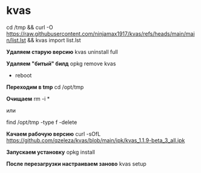 # kvas

cd /tmp && curl -O https://raw.githubusercontent.com/ninjamax1917/kvas/refs/heads/main/main/list.lst && kvas import list.lst

**Удаляем старую версию**
kvas uninstall full

**Удаляем "битый" билд**
opkg remove kvas

- reboot

**Переходим в tmp**
cd /opt/tmp

**Очищаем**
rm -i \*

или

find /opt/tmp -type f -delete

**Качаем рабочую версию**
curl -sOfL https://github.com/qzeleza/kvas/blob/main/ipk/kvas_1.1.9-beta_3_all.ipk

**Запускаем установку**
opkg install

**После перезагрузки настраиваем заново**
kvas setup
